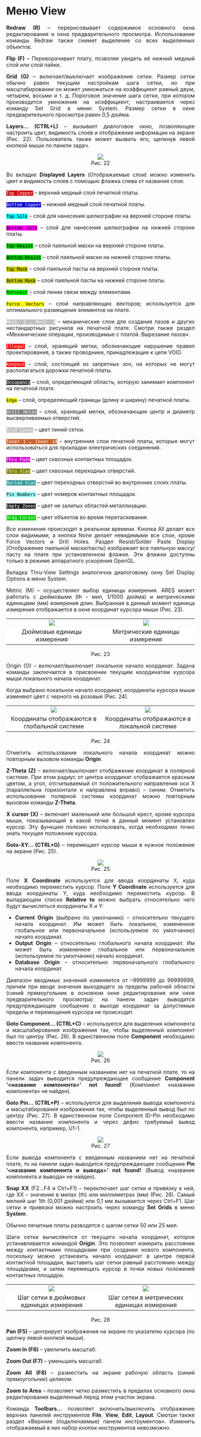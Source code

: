 # Меню View

<div style="text-align:justify;">
<p><strong>Redraw (R)</strong> – перерисовывает содержимое основного окна редактирования и окна предварительного просмотра. Использование команды Redraw также снимет выделение со всех выделенных объектов.</p>
<p><strong>Flip (F)</strong> – Переворачивает плату, позволяя увидеть её нижний медный слой или слой пайки.</p>
<p><strong>Grid (G)</strong> – включает/выключает изображение сетки. Размер сетки обычно равен текущим настройкам шага сетки, но при масштабировании он может умножаться на коэффициент равный двум, четырем, восьми и т. д. Пороговое значение шага сетки, при котором производится умножение на коэффициент, настраивается через команду Set Grid в меню System. Размер сетки в окне предварительного просмотра равен 0,5 дюйма.</p>
<p><strong>Layers… (CTRL+L)</strong> – вызывает диалоговое окно, позволяющее настроить цвет, видимость слоев и отображение информации на экране (Рис. 22). Пользователь также может вызвать его, щелкнув левой кнопкой мыши по панели задач.</p>
<center><img src="/images/chapter3/display.png"></center>
<center>Рис. 22</center>
<p>Во вкладке <strong>Displayed Layers</strong> (Отображаемые слои) можно изменить цвет и видимость слоев с помощью флажка слева от названия слоя:</p>
<p><code style="color: #FFF; background-color: rgb(204,0,0);">Top Copper</code> – верхний медный слой печатной платы.</p>
<p><code style="color: #FFF; background-color: rgb(0,0,204);">Bottom Copper</code> – нижний медный слой печатной платы.</p>
<p><code style="color: #000; background-color: rgb(0,255,255);">Top Silk</code> – слой для нанесения шелкографии на верхней стороне платы.</p>
<p><code style="color: #000; background-color: rgb(255,0,255);">Bottom Silk</code> – слой для нанесения шелкографии на нижней стороне платы.</p>
<p><code style="color: #000; background-color: rgb(0,204,0);">Top Resist</code> – слой паяльной маски на верхней стороне платы.</p>
<p><code style="color: #000; background-color: rgb(0,204,0);">Bottom Resist</code> – слой паяльной маски на нижней стороне платы.</p>
<p><code style="color: #000; background-color: rgb(204,204,0);">Top Mask</code> – слой паяльной пасты на верхней стороне платы.</p>
<p><code style="color: #000; background-color: rgb(204,204,0);">Bottom Mask</code> – слой паяльной пасты на нижней стороне платы.</p>
<p><code style="color: #000; background-color: rgb(0,255,0);">Ratsnest</code> – слой линии связи между элементами.</p>
<p><code style="color: #000; background-color: rgb(255,255,0);">Force Vectors</code> – слой направляющих векторов; используется для оптимального размещения элементов на плате.</p>
<p><code style="color: #FFF; background-color: rgb(192,192,192);">Mech. 1 … Mech. 4</code> – механические слои для создания пазов и других нестандартных рисунков на печатной плате. Смотри также раздел «Механические операции, производимые с платой. Вырезание пазов».
</p>
<p><code style="color: #FFF; background-color: rgb(255,0,0);">Illegal</code> – слой, хранящий метки, обозначающие нарушение правил проектирования, а также проводники, принадлежащие к цепи VOID.</p>
<p><code style="color: #FFF; background-color: rgb(255,0,0);">Keepout</code> – слой, состоящий из запретных зон, на которых не могут располагаться дорожки печатной платы.</p>
<p><code style="color: #FFF; background-color: rgb(57,57,57);">Occupancy</code> – слой, определяющий область, которую занимает компонент на печатной плате.</p>
<p><code style="color: #000; background-color: rgb(255,255,0);">Edge</code> – слой, определяющий границы (длину и ширину) печатной платы.</p>
<p><code style="color: #FFF; background-color: rgb(134,134,134);">Drill Holes</code> – слой, хранящий метки, обозначающие центр и диаметр высверливаемых отверстий.</p>
<p><code style="color: #FFF; background-color: rgb(192,192,192);">Grid Lines</code> – цвет линий сетки.</p>
<p><code style="color: #FFF; background-color: rgb(204,102,51);">Inner 1 … Inner 14</code> – внутренние слои печатной платы, которые могут использоваться для прокладки электрических соединений.</p>
<p><code style="color: #FFF; background-color: rgb(204,0,204);">Thru Pads</code> – цвет сквозных контактных площадок.</p>
<p><code style="color: #FFF; background-color: rgb(128,128,0);">Thru Vias</code> – цвет сквозных переходных отверстий.</p>
<p><code style="color: #FFF; background-color: rgb(51,153,153);">Buried Vias</code> – цвет переходных отверстий во внутренних слоях платы.</p>
<p><code style="color: #000; background-color: rgb(153,255,255);">Pin Numbers</code> – цвет номеров контактных площадок.</p>
<p><code style="color: #FFF; background-color: rgb(34,34,34);">Empty Zones</code> – цвет не залитых областей металлизации.</p>
<p><code style="color: #FFF; background-color: rgb(0,204,0);">Drag Cursor</code> – цвет объектов во время перетаскивания.</p>
<p>Все изменения происходят в реальном времени. Кнопка All делает все слои видимыми, а кнопка None делает невидимыми все слои, кроме Force Vectors и Drill Holes. Раздел Resist/Solder Paste Display (Отображение паяльной маски/пасты) изображает все паяльную массу/пасту на плате при установленном флажке. Эти флажки доступны только в режиме аппаратного ускорения OpenGL.</p>
<p>Вкладка Thru-View Settings аналогична диалоговому окну Set Display Options в меню System.</p>
<p>Metric (M) – осуществляет выбор единицы измерения. ARES может работать с дюймовыми (th – мил, 1/1000 дюйма) и метрическими единицами (мм) измерения длин. Выбранная в данный момент единица измерения отображается в окне координат курсора мыши (Рис. 23).</p>
<center><table style="border-width: 0px; text-align:center;">
<tbody>
<tr style="border-width: 0px; text-align:center;">
<td style="border-width: 0px; text-align:center;"><img src="/images/chapter3/inch.png"></td>
<td style="border-width: 0px; text-align:center;"><img src="/images/chapter3/meter.png"></td>
</tr>
<tr style="border-width: 0px; text-align:center;">
<td style="border-width: 0px; background-color:#FFF;">Дюймовые единицы измерения</td>
<td style="border-width: 0px; background-color:#FFF;">Метрические единицы измерения</td>
</tr>
</tbody>
</table></center>
<center>Рис. 23</center>
<p>Origin (O) – включает/выключает локальное начало координат. Задача команды заключается в присвоении текущим координатам курсора мыши локального начала координат.</p>
<p>Когда выбрано локальное начало координат, координаты курсора мыши изменяют цвет с черного на розовый (Рис. 24).</p>
<center><table style="border-width: 0px; text-align:center;">
<tbody>
<tr style="border-width: 0px; text-align:center;">
<td style="border-width: 0px; text-align:center;"><img src="/images/chapter3/global.png"></td>
<td style="border-width: 0px; text-align:center;"><img src="/images/chapter3/local.png"></td>
</tr>
<tr style="border-width: 0px; text-align:center;">
<td style="border-width: 0px; background-color:#FFF;">Координаты отображаются в глобальной системе</td>
<td style="border-width: 0px; background-color:#FFF;">Координаты отображаются в локальной системе</td>
</tr>
</tbody>
</table></center>
<center>Рис. 24</center>
<p>Отметить использование локального начала координат можно повторным вызовом команды <strong>Origin</strong>.</p>
<p><strong>Z-Theta (Z)</strong> – включает/выключает отображение координат в полярной системе. При этом радиус от центра координат отображается красным цветом, а угол, отсчитываемый от положительного направления оси X (параллельна горизонтали и направлена вправо) – синим. Отметить использование полярной системы координат можно повторным вызовом команды <strong>Z-Theta</strong>.</p>
<p><strong>X cursor (X)</strong> – включает маленький или большой крест, кроме курсора мыши, показывающий в какой точке в данный момент установлен курсор. Эту функцию полезно использовать, когда необходимо точно знать текущее положение курсора.</p>
<p><strong>Goto-XY… (CTRL+G)</strong> – перемещает курсор мыши в нужное положение на экране (Рис. 25).</p>
<center><img src="/images/chapter3/gotoxy.png"></center>
<center>Рис. 25</center>
<p>Поле <strong>X Coordinate</strong> используется для ввода координаты X, куда необходимо переместить курсор. Поле <strong>Y Coordinate</strong> используется для ввода координаты Y, куда необходимо переместить курсор. В выпадающем списке <strong>Relative to</strong> можно выбрать относительно чего будут вычисляться координаты X и Y:</p>
<ul>
  <li><strong>Current Origin</strong> (выбрано по умолчанию) – относительно текущего начала координат. Им может быть локальное, измененное глобальное или первоначальное (используемое по умолчанию) начало координат.</li>
  <li><strong>Output Origin</strong> – относительно глобального начала координат. Им может быть измененное глобальное или первоначальное (используемое по умолчанию) начало координат.</li>
  <li><strong>Database Origin</strong> – относительно первоначального глобального начала координат.</li>
</ul>
<p>Диапазон вводимых значений изменяется от –9999999 до 99999999, причем при вводе значения выходящего за пределы рабочей области (синий прямоугольник в основном окне редактирования или окне предварительного просмотра) на панели задач выводится предупреждающее сообщение о выходе координат за допустимые пределы и перемещения курсора не происходит.</p>
<p><strong>Goto Component… (CTRL+C)</strong> – используется для выделения компонента и масштабирования изображения так, чтобы выделенный компонент был по центру (Рис. 26). В единственном поле <strong>Component</strong> необходимо ввести название компонента.</p>
<center><img src="/images/chapter3/gotocomp.png"></center>
<center>Рис. 26</center>
<p>Если компонента с введенным названием нет на печатной плате, то на панели задач выводится предупреждающее сообщение <strong>Component ‘&lt;название компонента&gt;’ not found!</strong> (Компонент «название компонента» не найден).</p>
<p><strong>Goto Pin… (CTRL+P)</strong> – используется для выделения вывода компонента и масштабирования изображения так, чтобы выделенный вывод был по центру (Рис. 27). В единственном поле Component ID-Pin необходимо ввести название компонента и через дефис требуемый вывод компонента, например, U1-1.</p>
<center><img src="/images/chapter3/gotopin.png"></center>
<center>Рис. 27</center>
<p>Если вывода компонента с введенным названием нет на печатной плате, то на панели задач выводится предупреждающее сообщение <strong>Pin ‘&lt;название компонента и вывода&gt;’ not found!</strong> (Вывод «название компонента и вывода» не найден).</p>
<p><strong>Snap XX</strong> (F2…F4 и Ctrl+F1) – переключает шаг сетки и привязку к ней, где XX – значения в милах (th) или миллиметрах (мм) (Рис. 28). Самый мелкий шаг 1th (0,001 дюйма) или 0,1 мм вызывается через Ctrl+F1. Шаг сетки и привязки можно настроить через команду <strong>Set Grids</strong> в меню <strong>System</strong>.</p>
<p>Обычно печатные платы разводятся с шагом сетки 50 или 25 мил.</p>
<p>Шаги сетки вычисляются от текущего начала координат, которое устанавливается командой <strong>Origin</strong>. Это позволяет измерить расстояние между контактными площадками при создании нового компонента, поскольку можно установить начало координат в центре первой контактной площадки, выставить шаг сетки равный расстоянию между площадками, и затем перемещать курсор в точки новых положений контактных площадок.</p>
<center><table style="border-width: 0px; text-align:center;">
<tbody>
<tr style="border-width: 0px; text-align:center;">
<td style="border-width: 0px; text-align:center;"><img src="/images/chapter3/stepi.png"></td>
<td style="border-width: 0px; text-align:center;"><img src="/images/chapter3/stepm.png"></td>
</tr>
<tr style="border-width: 0px; text-align:center;">
<td style="border-width: 0px; background-color:#FFF;">Шаг сетки в дюймовых единицах измерения</td>
<td style="border-width: 0px; background-color:#FFF;">Шаг сетки в метрических единицах измерения</td>
</tr>
</tbody>
</table></center>
<center>Рис. 28</center>
<p><strong>Pan (F5)</strong> – центрирует изображение на экране по указателю курсора (по щелчку левой кнопкой мыши).</p>
<p><strong>Zoom In (F6)</strong> – увеличить масштаб.</p>
<p><strong>Zoom Out (F7)</strong> – уменьшить масштаб.</p>
<p><strong>Zoom All (F8)</strong> – разместить на экране рабочую область (синий прямоугольник) целиком.</p>
<p><strong>Zoom to Area</strong> – позволяет четко разместить в пределах основного окна редактирования выделенный перед этим участок экрана.</p>
<p>Команда <strong>Toolbars…</strong> позволяет включить/выключить отображение верхних панелей инструментов <strong>File</strong>, <strong>View</strong>, <strong>Edit</strong>, <strong>Layout</strong>. Смотри также раздел «Верхние (подключаемые) панели инструментов». Изменить отображаемый в них набор кнопок-инструментов невозможно.</p>
</p>
</div>
